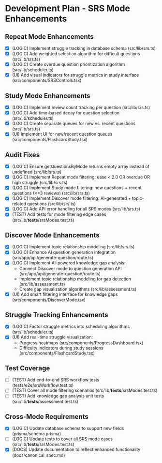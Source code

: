 # Development Plan - SRS Mode Enhancements

## Repeat Mode Enhancements
- [x] (LOGIC) Implement struggle tracking in database schema (src/lib/srs.ts)
- [x] (LOGIC) Add weighted selection algorithm for difficult questions (src/lib/srs.ts)
- [x] (LOGIC) Create overdue question prioritization algorithm (src/lib/scheduler.ts)
- [x] (UI) Add visual indicators for struggle metrics in study interface (src/components/SRSControls.tsx)

## Study Mode Enhancements
- [x] (LOGIC) Implement review count tracking per question (src/lib/srs.ts)
- [x] (LOGIC) Add time-based decay for question selection (src/lib/scheduler.ts)
- [x] (LOGIC) Create separate queues for new vs. recent questions (src/lib/srs.ts)
- [x] (UI) Implement UI for new/recent question queues (src/components/FlashcardStudy.tsx)

## Audit Fixes
- [x] (LOGIC) Ensure getQuestionsByMode returns empty array instead of undefined (src/lib/srs.ts)
- [x] (LOGIC) Implement Repeat mode filtering: ease < 2.0 OR overdue OR high struggle (src/lib/srs.ts)
- [x] (LOGIC) Implement Study mode filtering: new questions + recent questions (<=3 reviews) (src/lib/srs.ts)
- [x] (LOGIC) Implement Discover mode filtering: AI-generated + topic-related questions (src/lib/srs.ts)
- [x] (LOGIC) Add API error handling for all SRS modes (src/lib/srs.ts)
- [x] (TEST) Add tests for mode filtering edge cases (src/lib/__tests__/srsModes.test.ts)

## Discover Mode Enhancements
- [x] (LOGIC) Implement topic relationship modeling (src/lib/srs.ts)
- [x] (LOGIC) Enhance AI question generation integration (src/app/api/generate-question/route.ts)
- [x] (LOGIC) Implement AI-powered knowledge gap analysis:
    * Connect Discover mode to question generation API (src/app/api/generate-question/route.ts)
    * Implement topic relationship modeling for gap detection (src/lib/assessment.ts)
    * Create gap visualization algorithms (src/lib/assessment.ts)
- [x] (UI) Add smart filtering interface for knowledge gaps (src/components/DiscoverMode.tsx)

## Struggle Tracking Enhancements
- [x] (LOGIC) Factor struggle metrics into scheduling algorithms (src/lib/scheduler.ts)
- [x] (UI) Add real-time struggle visualization:
    * Progress heatmaps (src/components/ProgressDashboard.tsx)
    * Difficulty indicators during study sessions (src/components/FlashcardStudy.tsx)

## Test Coverage
- [ ] (TEST) Add end-to-end SRS workflow tests (tests/e2e/srsWorkflow.test.ts)
- [ ] (TEST) Cover all mode filtering scenarios (src/lib/__tests__/srsModes.test.ts)
- [ ] (TEST) Add knowledge gap analysis unit tests (src/lib/__tests__/assessment.test.ts)

## Cross-Mode Requirements
- [x] (LOGIC) Update database schema to support new fields (prisma/schema.prisma)
- [ ] (LOGIC) Update tests to cover all SRS mode cases (src/lib/__tests__/srsModes.test.ts)
- [x] (DOCS) Update documentation to reflect enhanced functionality (docs/canonical_spec.md)